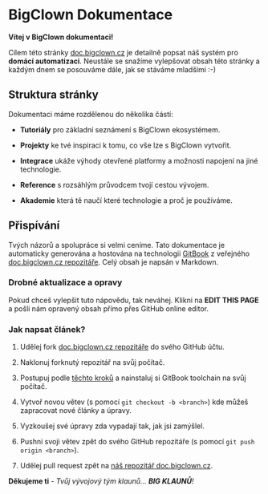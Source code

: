 # BigClown Dokumentace


**Vítej v BigClown dokumentaci!**


Cílem této stránky [doc.bigclown.cz](https://doc.bigclown.cz) je detailně popsat náš systém pro **domácí automatizaci**.
Neustále se snažíme vylepšovat obsah této stránky a každým dnem se posouváme dále, jak se stáváme mladšími :-)


## Struktura stránky


Dokumentaci máme rozdělenou do několika částí:


* **Tutoriály** pro základní seznámení s BigClown ekosystémem.

* **Projekty** ke tvé inspiraci k tomu, co vše lze s BigClown vytvořit.

* **Integrace** ukáže výhody otevřené platformy a možnosti napojení na jiné technologie.

* **Reference** s rozsáhlým průvodcem tvojí cestou vývojem.

* **Akademie** která tě naučí které technologie a proč je používáme.


## Přispívání

Tvých názorů a spolupráce si velmi ceníme.
Tato dokumentace je automaticky generována a hostována na technologii [GitBook](https://www.gitbook.com) z veřejného [doc.bigclown.cz repozitáře](https://github.com/bigclownlabs/doc.bigclown.cz).
Celý obsah je napsán v Markdown.


### Drobné aktualizace a opravy


Pokud chceš vylepšit tuto nápovědu, tak neváhej. Klikni na **EDIT THIS PAGE** a pošli nám opravený obsah přímo přes GitHub online editor.


### Jak napsat článek?


1. Udělej fork [doc.bigclown.cz repozitáře](https://github.com/bigclownlabs/doc.bigclown.cz) do svého GitHub účtu.

2. Naklonuj forknutý repozitář na svůj počítač.

3. Postupuj podle [těchto kroků](https://toolchain.gitbook.com/setup.html) a nainstaluj si GitBook toolchain na svůj počítač.

4. Vytvoř novou větev (s pomocí `git checkout -b <branch>`) kde můžeš zapracovat nové články a úpravy.

5. Vyzkoušej své úpravy zda vypadají tak, jak jsi zamýšlel.

6. Pushni svoji větev zpět do svého GitHub repozitáře (s pomocí `git push origin <branch>`).

7. Udělej pull request zpět na [náš repozitář doc.bigclown.cz](https://github.com/bigclownlabs/doc.bigclown.cz).


**Děkujeme ti** _- Tvůj vývojový tým klaunů... **BIG KLAUNŮ**!_
